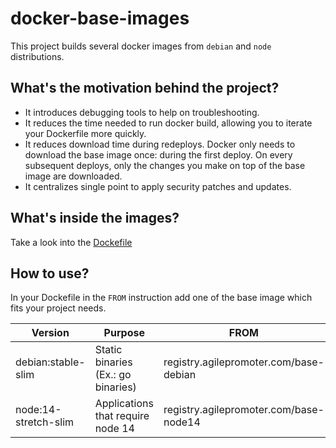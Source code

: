 # docker-base-images

This project builds several docker images from `debian` and `node` distributions.

## What's the motivation behind the project?

- It introduces debugging tools to help on troubleshooting.
- It reduces the time needed to run docker build, allowing you to iterate your
Dockerfile more quickly.
- It reduces download time during redeploys.
Docker only needs to download the base image once: during the first deploy.
On every subsequent deploys, only the changes you make on top of the base image
are downloaded.
- It centralizes single point to apply security patches and updates.

## What's inside the images?

Take a look into the [Dockefile](Dockerfile)

## How to use?

In your Dockefile in the `FROM` instruction add one of the base image which fits your project needs.

| Version | Purpose | FROM |
| - | - | - |
| debian:stable-slim   | Static binaries (Ex.: go binaries) | registry.agilepromoter.com/base-debian |
| node:14-stretch-slim | Applications that require node 14  | registry.agilepromoter.com/base-node14 |